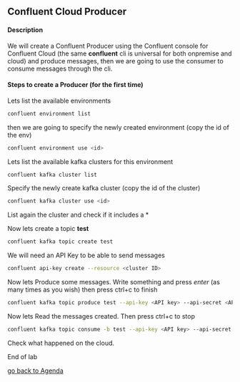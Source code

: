 ## Confluent Cloud Producer

#### Description
We will create a Confluent Producer using the Confluent console for Confluent Cloud (the same **confluent** cli is universal for both onpremise and cloud) and produce messages, then we are going to use the consumer to consume messages through the cli.

#### Steps to create a Producer (for the first time)

Lets list the available environments

```bash
confluent environment list
```
then we are going to specify the newly created environment (copy the id of the env)

```bash
confluent environment use <id>
```
Lets list the available kafka clusters for this environment
```bash
confluent kafka cluster list
```
Specify the newly create kafka cluster (copy the id of the cluster)

```bash
confluent kafka cluster use <id>
```
List again the cluster and check if it includes a *

Now lets create a topic **test**

```bash
confluent kafka topic create test
```
We will need an API Key to be able to send messages
```bash
confluent api-key create --resource <cluster ID>
```
Now lets Produce some messages. Write something and press *enter* (as many times as you wish) then press ctrl+c to finish

```bash
confluent kafka topic produce test --api-key <API key> --api-secret <API secret>
```

Now lets Read the messages created. Then press ctrl+c to stop

```bash
confluent kafka topic consume -b test --api-key <API key> --api-secret <API secret>
```
Check what happened on the cloud.


End of lab

[go back to Agenda](https://github.com/jr-marquez/Workshop_Confluent/blob/main/README.md#confluent-hands-on-workshop)